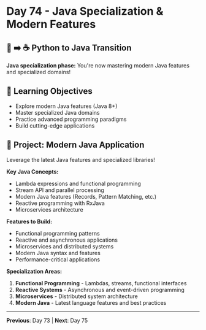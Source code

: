# Day 74 - Java Specialization & Modern Features

## 🐍 ➡️ ☕ Python to Java Transition

**Java specialization phase:** You're now mastering modern Java features and specialized domains!

## 🎯 Learning Objectives
- Explore modern Java features (Java 8+)
- Master specialized Java domains
- Practice advanced programming paradigms
- Build cutting-edge applications

## 🚀 Project: Modern Java Application
Leverage the latest Java features and specialized libraries!

**Key Java Concepts:**
- Lambda expressions and functional programming
- Stream API and parallel processing
- Modern Java features (Records, Pattern Matching, etc.)
- Reactive programming with RxJava
- Microservices architecture

**Features to Build:**
- Functional programming patterns
- Reactive and asynchronous applications
- Microservices and distributed systems
- Modern Java syntax and features
- Performance-critical applications

**Specialization Areas:**
1. **Functional Programming** - Lambdas, streams, functional interfaces
2. **Reactive Systems** - Asynchronous and event-driven programming
3. **Microservices** - Distributed system architecture
4. **Modern Java** - Latest language features and best practices

---
**Previous**: Day 73 | **Next**: Day 75
